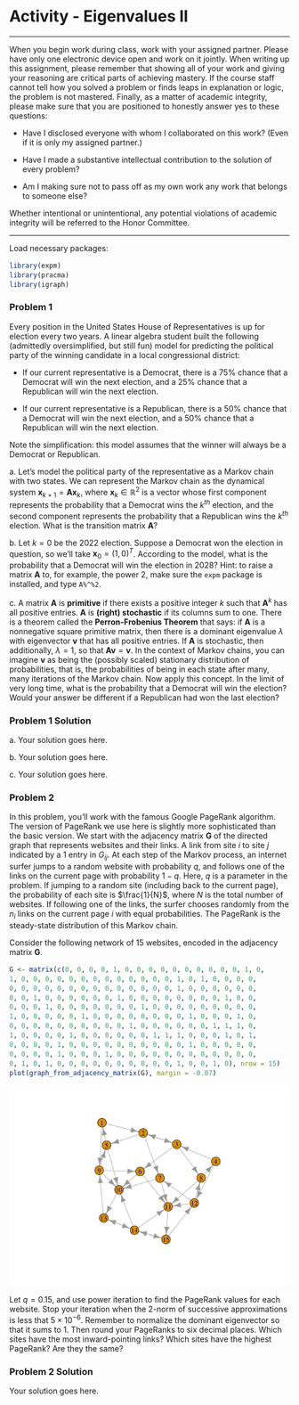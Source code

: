 Activity - Eigenvalues II
================

------------------------------------------------------------------------

When you begin work during class, work with your assigned partner.
Please have only one electronic device open and work on it jointly. When
writing up this assignment, please remember that showing all of your
work and giving your reasoning are critical parts of achieving mastery.
If the course staff cannot tell how you solved a problem or finds leaps
in explanation or logic, the problem is not mastered. Finally, as a
matter of academic integrity, please make sure that you are positioned
to honestly answer yes to these questions:

- Have I disclosed everyone with whom I collaborated on this work? (Even
  if it is only my assigned partner.)

- Have I made a substantive intellectual contribution to the solution of
  every problem?

- Am I making sure not to pass off as my own work any work that belongs
  to someone else?

Whether intentional or unintentional, any potential violations of
academic integrity will be referred to the Honor Committee.

------------------------------------------------------------------------

Load necessary packages:

``` r
library(expm)
library(pracma)
library(igraph)
```

### Problem 1

Every position in the United States House of Representatives is up for
election every two years. A linear algebra student built the following
(admittedly oversimplified, but still fun) model for predicting the
political party of the winning candidate in a local congressional
district:

- If our current representative is a Democrat, there is a 75% chance
  that a Democrat will win the next election, and a 25% chance that a
  Republican will win the next election.

- If our current representative is a Republican, there is a 50% chance
  that a Democrat will win the next election, and a 50% chance that a
  Republican will win the next election.

Note the simplification: this model assumes that the winner will always
be a Democrat or Republican.

a\. Let’s model the political party of the representative as a Markov
chain with two states. We can represent the Markov chain as the
dynamical system $\mathbf{x}_{k+1}=\mathbf{A}\mathbf{x}_k$, where
$\mathbf{x}_k \in \mathbb{R}^2$ is a vector whose first component
represents the probability that a Democrat wins the $k^{th}$ election,
and the second component represents the probability that a Republican
wins the $k^{th}$ election. What is the transition matrix $\mathbf{A}$?

b\. Let $k=0$ be the 2022 election. Suppose a Democrat won the election
in question, so we’ll take $\mathbf{x}_0=(1,0)^T$. According to the
model, what is the probability that a Democrat will win the election in
2028? Hint: to raise a matrix $\mathbf{A}$ to, for example, the power 2,
make sure the `expm` package is installed, and type `A%^%2`.

c\. A matrix $\mathbf{A}$ is **primitive** if there exists a positive
integer $k$ such that $\mathbf{A}^k$ has all positive entries.
$\mathbf{A}$ is **(right) stochastic** if its columns sum to one. There
is a theorem called the **Perron-Frobenius Theorem** that says: if
$\mathbf{A}$ is a nonnegative square primitive matrix, then there is a
dominant eigenvalue $\lambda$ with eigenvector $\mathbf{v}$ that has all
positive entries. If $\mathbf{A}$ is stochastic, then additionally,
$\lambda = 1$, so that $\mathbf{A}\mathbf{v} = \mathbf{v}$. In the
context of Markov chains, you can imagine $\mathbf{v}$ as being the
(possibly scaled) stationary distribution of probabilities, that is, the
probabilities of being in each state after many, many iterations of the
Markov chain. Now apply this concept. In the limit of very long time,
what is the probability that a Democrat will win the election? Would
your answer be different if a Republican had won the last election?

### Problem 1 Solution

a\. Your solution goes here.

b\. Your solution goes here.

c\. Your solution goes here.

### Problem 2

In this problem, you’ll work with the famous Google PageRank algorithm.
The version of PageRank we use here is slightly more sophisticated than
the basic version. We start with the adjacency matrix $\mathbf{G}$ of
the directed graph that represents websites and their links. A link from
site $i$ to site $j$ indicated by a 1 entry in $G_{ij}$. At each step of
the Markov process, an internet surfer jumps to a random website with
probability $q$, and follows one of the links on the current page with
probability $1-q$. Here, $q$ is a parameter in the problem. If jumping
to a random site (including back to the current page), the probability
of each site is $\frac{1}{N}$, where $N$ is the total number of
websites. If following one of the links, the surfer chooses randomly
from the $n_i$ links on the current page $i$ with equal probabilities.
The PageRank is the steady-state distribution of this Markov chain.

Consider the following network of 15 websites, encoded in the adjacency
matrix $\mathbf{G}$.

``` r
G <- matrix(c(0, 0, 0, 0, 1, 0, 0, 0, 0, 0, 0, 0, 0, 0, 0, 1, 0, 
1, 0, 0, 0, 0, 0, 0, 0, 0, 0, 0, 0, 0, 0, 1, 0, 1, 0, 0, 0, 0, 
0, 0, 0, 0, 0, 0, 0, 0, 0, 0, 0, 0, 0, 0, 1, 0, 0, 0, 0, 0, 0, 
0, 0, 1, 0, 0, 0, 0, 0, 0, 1, 0, 0, 0, 0, 0, 0, 0, 0, 1, 0, 0, 
0, 0, 0, 1, 0, 0, 0, 0, 0, 0, 0, 1, 0, 0, 0, 0, 0, 0, 0, 0, 0, 
1, 0, 0, 0, 0, 0, 1, 0, 0, 0, 0, 0, 0, 0, 0, 1, 0, 0, 0, 1, 0, 
0, 0, 0, 0, 0, 0, 0, 0, 0, 0, 1, 0, 0, 0, 0, 0, 0, 1, 1, 1, 0, 
1, 0, 0, 0, 0, 1, 0, 0, 0, 0, 0, 0, 1, 1, 1, 0, 0, 0, 1, 0, 1, 
0, 0, 0, 0, 1, 0, 0, 0, 0, 0, 0, 0, 0, 0, 0, 1, 0, 0, 0, 0, 0, 
0, 0, 0, 0, 1, 0, 0, 0, 1, 0, 0, 0, 0, 0, 0, 0, 0, 0, 0, 0, 0, 
0, 1, 0, 1, 0, 0, 0, 0, 0, 0, 0, 0, 0, 0, 1, 0, 0, 1, 0), nrow = 15)
plot(graph_from_adjacency_matrix(G), margin = -0.07)
```

![](Activity-Eigenvalues-II_files/figure-gfm/unnamed-chunk-2-1.png)<!-- -->

Let $q = 0.15$, and use power iteration to find the PageRank values for
each website. Stop your iteration when the 2-norm of successive
approximations is less that $5 \times 10^{-6}$. Remember to normalize
the dominant eigenvector so that it sums to 1. Then round your PageRanks
to six decimal places. Which sites have the most inward-pointing links?
Which sites have the highest PageRank? Are they the same?

### Problem 2 Solution

Your solution goes here.
